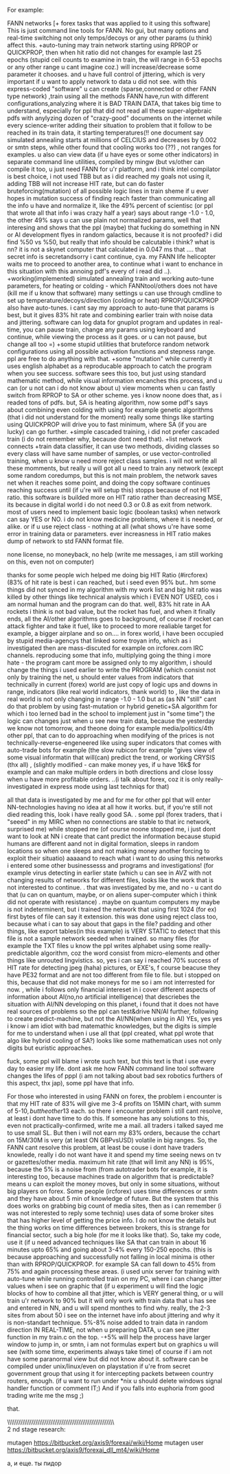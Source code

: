For example:


FANN networks [+ forex tasks that was applied to it using this software]
This is just command line tools for FANN. No gui, but many options and real-time switching not only temps/decoys or any other params (u think) affect this. 
+auto-tuning may train network starting using RPROP or QUICKPROP, then when hit ratio did not changes for example last 25 epochs (stupid ceil counts to examine in train, the will range in 6-53 epochs or any other range u cant imagine coz.) will increase/decrease some parameter it chooses. and u have full control of jittering, which is very important if u want to apply network to data u did not see. 
with this express-coded "software" u can create (sparse,connected or other FANN type network) ,train using all the methods FANN have,run with different configurations,analyzing where it is BAD TRAIN DATA, that takes big time to understand, especially for ppl that did not read all these super-algebraic pdfs with anylyzing dozen of "crazy-good" documents on the internet while every science-writer adding their situation to problem that it follow to be reached in its train data, it starting temperatures(!! one document say simulated annealing starts at millions of CELCIUS and decreases by 0.002 or smtn steps, while other found that cooling works too (??) , not ranges for examples. 
u also can view data (if u have eyes or some other indicators) in separate command line utilities, compiled by mingw (but vs/other can compile it too, u just need FANN for u'r platform, and i think intel compilator is best choice, i not used TBB but as i did reached my goals not using it, adding TBB will not increase HIT rate, but can do faster bruteforcing(mutation) of all possible logic lines in train sheme if u ever hopes in mutation success of finding reach faster than communicating all the info u have and normalize it, like the 49% percent of scientisc (or ppl that wrote all that info i was crazy half a year) says about range -1.0 - 1.0, the other 49% says u can use plain not normalized params, well that interesing and shows that the ppl (maybe) that fucking do something in NN or AI development flyes in random galactics, because it is not proofed? i did find %50 vs %50, but really that info should be calcutable i think? what is nn? it is not a skynet computer that calculated in 0.047 ms that .... that secret info is secretandsorry i cant continue, cya. my FANN life helicopter waits me to proceed to another area, to continue what i want to enchance in this situation with this annoing pdf's every of i read did ..). 
+working(implemented) simulated annealing train and working auto-tune parameters, for heating or colding - which FANNtool/others does  not have (kill me if u know that software)
many settings u can use through cmdline to set up temperature/decoys/direction (colding or heat) 
RPROP/QUICKPROP also have auto-tunes. i cant say my approach to auto-tune that params is best, but it gives 83% hit rate and combining earlier train with noise data and jittering. 
software can log data for gnuplot program and updates in real-time, you can pause train, change any params using keyboard and continue, while viewing the process as it goes. or u can not pause, but change all too =)
+some stupid utilities that bruteforce random network configurations using all possible activation functions and stepness range.
ppl are free to do anything with that.
+some "mutation" while currently it uses english alphabet as a reproducable approach to catch the program when you see success.
software sees this too, but just using standard mathematic method, while visual information encanches this process, and u can
(or u not can i do not know about u) view moments when u can fastly switch from RPROP to SA or other scheme.
yes i know noone does that, as i readed tons of pdfs. but, SA is heating algorithm, now some pdf's says about combining even colding with using for example genetic algorithms (that i did not understand for the moment)
really some things like starting using QUICKPROP will drive you to fast minimum, where SA (if you are lucky) can go further.
+simple cascaded training, i did not prefer cascaded train (i do not remember why, because dont need that).
+list network connects
+train data classifier, it can use two methods, dividing classes so every class will have same number of samples, or use vector-controlled training, when u know u need more reject class samples. 
i will not write all these momments, but really u will got all u need to train any network
(except some random coredumps, but this is not main problem, the network saves net when it reaches some point,
and doing the copy software continues reaching success until (if u're will setup this) stopps because of not HIT ratio. 
this software is builded more on HIT ratio rather than decreasing MSE, its because in digital world i do not need 0.3 or 0.8 as exit from network. 
most of users need to implement basic logic (boolean tasks) when network can say YES or NO. i do not know medicine problems, where it is needed, or alike.
or if u use reject class - nothing at all (what shows u're have some error in training data or parameters.
ever increasness in HIT ratio makes dump of network to std FANN format file.


none license, no moneyback, no help (write me messages, i am still working on this, even not on computer)


thanks for some people wich helped me doing big HIT Ratio (#ircforex) (83% of hit rate is best i can reached, but i seed even 95% but.. hm some things did not synced in my algorithm with my work list and big hit ratio was killed by other things like technical analysis which i EVEN NOT USED, cos i am normal human and the program can do that.
well, 83% hit rate in AA rockets i think is not bad value, but the rocket has fuel, and when it finally ends, all the AI/other algorithms goes to background, of course if rocket can attack fighter and take it fuel, like to proceed to more realiable target for example, a bigger airplane and so on....
in forex world, i have been occupied by stupid media-agencys that linked some troyan info, which as i investigated then are mass-discuted for example on ircforex.com IRC channels. reproducing some that info, multiplying going the thing i more hate - the program cant more be assigned only to my algorithm, i should change the things i used earlier to write the PROGRAM (which consist not only by training the net, u should enter values from indicators that technically in current (forex) world are just copy of logic ups and downs in range, indicators (like real world indicators, thank world) to 
, like the data in real world is not only changing in range -1.0 - 1.0 but as (as NN "still" cant do that problem by using fast-mutation or hybrid genetic+SA algorithm for which i too lerned bad in the school to implement just in "some time")
the logic can changes just when u see new train data, because the yesterday we know not tomorrow, and theone doing for example media/politics/4th other ppl, that can to do approaching when modifying of the prices is not technically-reverse-engeneered like using super indicators that comes with auto-trade bots for example (the slow rubicon for example "gives view of some visual informatin that will(can) predict the trend, or working CRYSIS (thx all) , (slightly modified - can make money yes, if u have 16k$ for example and can make multiple orders in both directions and close lossy when u have more profitable orders. ..(i talk about forex, coz it is only really-investigated in express mode using last techniqs for that)



all that data is investigated by me and for me for other ppl that will enter NN-technologies having no idea at all how it works.
but, if you're still not died reading this, look i have really good SA.
.
 some ppl (forex traders, that i "seeed" in my MIRC when no connections are stable to that irc network, surprised me) while stopped me (of course noone stopped me, i just dont want to look at NN i create that cant predict the information because stupid humans are different aand not in digital formation, sleeps in random locations so when one sleeps and not making money another forcing to exploit their situatio) 
 aaaaand to reach what i want to do using this networks i entered some other businessesss and programs and investigations! (for example virus detecting in earlier state (which u can see in AVZ with not changing results of networks for different files, looks like the work that is not interested to continue. . that was investigated by me, and no - u cant do that (u can on quantum, maybe, or on aliens super-computer which i think did not operate with resistance) . maybe on quantum computers my maybe is not indeterminent, but i trained the network that using first 1024 (for ex) first bytes of file can say it extension. this was done using reject class too, because what i can to say about that gaps in the file? padding and other things, like export tables(in this example) is VERY STATIC to detect that this file is not a sample network seeded when trained.
 so many files (for example the TXT files u know the ppl writes alphabet using some really-predictable algorithm, coz the word consist from micro-elements and other things like unrouted lingvistics. so, yes i can say i reached 70% success of HIT rate for detecting 
 jpeg (haha) pictures, or EXE's, f course beacuse they have PE32 format and are not too different from file to file. but i stopped on this, because that did not make moneys for me so i am not interrested for now. , while i follows only financial intereset in i cover different aspects of information about AI(no,no artificial intelligence) that descriebes the situation with AI/NN developing on this planet, i found that it does not have real sources of problems so the ppl can test&drive NN/AI further, following to create predict-machine, but not the AI/NN(when using in AI) YEs, yes yes i know i am idiot with bad matemathic knowledges, but the digits is simple for me to understand when i use all that (ppl created, what ppl wrote that algo like hybrid cooling of SA?) looks like some mathematican uses not only digits but euristic approaches.
 
 fuck, some ppl will blame i wrote such text, but this text is that i use every day to easier my life. dont ask me how FANN command line tool software changes the lifes of pppl (i am not talking about bad sex robotics furthers of this aspect, thx jap), some ppl have that info. 
 
 For those who interested in using FANN on forex, the problem i encounter is that my HIT rate of 83% will give me 3-4 profits  on 15MIN chart, with summ of 5-10$, but the other 13% will(can) be 2-3 losses with sum of 15$ each. so there i encounter problem i still cant resolve, at least i dont have time to do this. If someone has any solutions to this, even not practically-confirmed, write me a mail. all traders i talked sayed me to use small SL. But then i will not earn my 83% orders, because the cchart on 15M/30M is very (at least ON GBPvsUSD) volatile in big ranges. So, the FANN cant resolve this problem, at least be couse i dont have traders knowlede, really i do not want have it and spend my time seeing news on tv or gazettes/other media. maximum hit rate (that will limit any NN) is 95%, because the 5% is a noise from (from autotrader bots for example, it is interesting too, because machines trade on algorithm that is predictable? means u can exploit the money moves, but only in some situations, without big players on forex. Some people (ircforex) uses time differences or smtn and they have about 5 min of knowledge of future. But the system that this does works on grabbing big count of media sites, then as i can remember (i was not interested to reply some techniq) uses data of some broker sites that has higher level of getting the price info. I do not know the details but the thing works on time differences between brokers, this is strange for financial sector, such a big hole (for me it looks like that). So, take my code, use it (if u need advanced techniques like SA that can train in about 16 minutes upto 65% and going about 3-4% every 150-250 epochs. (this is because approaching and successfully not falling in local minima is other than with RPROP/QUICKPROP. for example SA can fall down to 45% from 75% and again processing these areas. (i used unix server for training with auto-tune while running controlled train on my PC, where i can change jitter values when i see on graphic that (if u experiment u will find the logic blocks of how to combine all that jitter, which is VERY general thing, or u will train u'r network to 90% but it will only work with train data that u has see and entered in NN, and u will spend monthes to find why. really, the 2-3 sites from about 50 i see on the internet have info about jittering and why it is non-standart technique. 5%-8% noise added to train data in random direction IN REAL-TIME, not when u preparing DATA, u can see jitter function in my train.c on the top. -+5% will help the process have larger window to jump in, or smtn, i am not formulas expert but on graphics u will see (with some time, experiments always take time) of course if i am not have some paranormal view but did not know about it.
software can be compiled under unix/linux/even on playstation if u're from secret government group that using it for intercepting packets between country routers, enough. 
(if u want to run under *nix u should delete windows signal handler function or comment IT;) And if you falls into euphoria from good trading write me the msg  ;)

 
 that.

\\\\\\\\\\\\\\\\\\\\\\\\\\\\\\\\\\\\\\\\\\\\\\\\\\\\\\\\\\\\\\\\\\\\\\\\\\\\\\\\\\\\\\\\\\\\\\\\\\\\\\\\\\\\\\\\\\\
2 nd stage research:

mutagen https://bitbucket.org/axis9/forexai/wiki/Home
mutagen user https://bitbucket.org/axis9/forexai_dll_mt4/wiki/Home






а, и еще.
ты пидор
